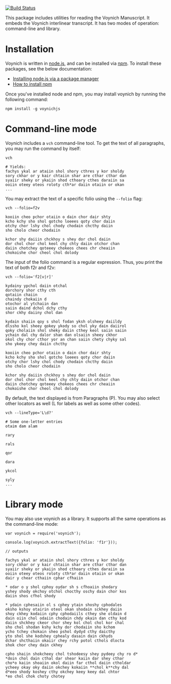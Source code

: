 [![Build Status](https://travis-ci.org/jasonbaker/voynich.svg?branch=master)](https://travis-ci.org/jasonbaker/voynichjs)

This package includes utilities for reading the Voynich Manuscript. It embeds 
the Voynich interlinear transcript. It has two modes of operation: command-line
and library.

# Installation
Voynich is written in [node.js](https://nodejs.org), and can be installed via [npm](https://www.npmjs.com). To install these packages, see the below documentation:

* [Installing node.js via a package manager](https://github.com/joyent/node/wiki/Installing-Node.js-via-package-manager)
* [How to install npm](http://blog.npmjs.org/post/85484771375/how-to-install-npm)

Once you've installed node and npm, you may install voynich by running the following command:

    npm install -g voynichjs

# Command-line mode
Voynich includes a `vch` command-line tool. To get the text of all paragraphs, you may run the command by itself:

    vch
    
    # Yields:
    fachys ykal ar ataiin shol shory cthres y kor sholdy
    sory ckhar or y kair chtaiin shar are cthar cthar dan
    syaiir sheky or ykaiin shod cthoary cthes daraiin sa
    ooiin oteey oteos roloty cth*ar daiin otaiin or okan
    ...
    
You may extract the text of a specific folio using the `--folio` flag:

    vch --folio=f2v
    
    kooiin cheo pchor otaiin o dain chor dair shty
    kcho kchy sho shol qotcho loeees qoty chor daiin
    otchy chor lshy chol chody chodain chcthy daiin
    sho cholo cheor chodaiin

    kchor shy daiiin chckhoy s shey dor chol daiin
    dor chol chor chol keol chy chty daiin otchor chan
    daiin chotchey qoteeey chokeos chees chr cheaiin
    chokoishe chor cheol chol dolody
    
The input of the folio command is a regular expression. Thus, you print the text of both f2r and f2v:

    vch --folio='f2[v|r]'
    
    kydainy ypchol daiin otchal
    dorchory shor cthy cth
    qotaiin chaiin
    chaindy chokaiin d
    otochor al ytchaiin dan
    saiin daind dchol dchy cthy
    shor ckhy daiiny chol dan

    kydain shaiin qoy s shol fodan yksh olsheey daiildy
    dlssho kol sheey qokey ykody so chol yky dain daiirol
    qoky cholaiin shol sheky daiin cthey keol saiin saiin
    ychain dal chy dalor shan dan olsaiin sheey ckhor
    okol chy chor cthor yor an chan saiin chety chyky sal
    sho ykeey chey daiin chcthy

    kooiin cheo pchor otaiin o dain chor dair shty
    kcho kchy sho shol qotcho loeees qoty chor daiin
    otchy chor lshy chol chody chodain chcthy daiin
    sho cholo cheor chodaiin

    kchor shy daiiin chckhoy s shey dor chol daiin
    dor chol chor chol keol chy chty daiin otchor chan
    daiin chotchey qoteeey chokeos chees chr cheaiin
    chokoishe chor cheol chol dolody
    
By default, the text displayed is from Paragraphs (P). You may also select other locators as well (L for labels as well as some other codes).

    vch --lineType='L\d?'
    
    # Some one-letter entries
    otaim dam alam

    rary

    rals

    qor

    dara

    ykcol

    syly
    ...
    
# Library mode
You may also use voynich as a library. It supports all the same operations as the command-line mode:

    var voynich = require('voynich');

    console.log(voynich.extractText({folio: 'f1r'}));
    
    // outputs
    
    fachys ykal ar ataiin shol shory cthres y kor sholdy
    sory ckhar or y kair chtaiin shar are cthar cthar dan
    syaiir sheky or ykaiin shod cthoary cthes daraiin sa
    ooiin oteey oteos roloty cth*ar daiin otaiin or okan
    dair y chear cthaiin cphar cfhaiin

    * odar o y shol cphoy oydar sh s cfhoaiin shodary
    yshey shody okchoy otchol chocthy oschy dain chor kos
    daiin shos cfhol shody

    * ydain cphesaiin ol s cphey ytain shoshy cphodales
    oksho kshoy otairin oteol okan shodain sckhey daiin
	shoy ckhey kodaiin cphy cphodaiils cthey she oldain d
	dain oiin chol odaiin chodain chdy okain dan cthy kod
	daiin shckhey ckeor chor shey kol chol chol kor chal
	sho chol shodan kshy kchy dor chodaiin sho kchom
	ycho tchey chokain sheo pshol dydyd cthy daicthy
	yto shol she kodshey cphealy dasain dain ckhyds
	dchar shcthaiin okaiir chey rchy potol cthols dlocta
	shok chor chey dain ckhey
	
	cpho shaiin shokcheey chol tshodeesy shey pydeey chy ro d*
	*doin chol dain cthal dar shear kaiin dar shey cthar
	cho*o kaiin shoaiin okol daiin far cthol daiin ctholdar
	ycheey okay oky daiin okchey kokaiin **chol k**chy dal
	d*eeo shody koshey cthy okchey keey keey dal chtor
	*eo chol chok choty chotey